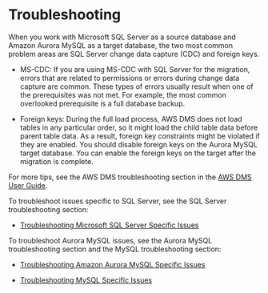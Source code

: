 # Troubleshooting<a name="CHAP_SQLServer2Aurora.Steps.Troubleshooting"></a>

When you work with Microsoft SQL Server as a source database and Amazon Aurora MySQL as a target database, the two most common problem areas are SQL Server change data capture \(CDC\) and foreign keys\.

+ MS\-CDC: If you are using MS\-CDC with SQL Server for the migration, errors that are related to permissions or errors during change data capture are common\. These types of errors usually result when one of the prerequisites was not met\. For example, the most common overlooked prerequisite is a full database backup\.

+ Foreign keys: During the full load process, AWS DMS does not load tables in any particular order, so it might load the child table data before parent table data\. As a result, foreign key constraints might be violated if they are enabled\. You should disable foreign keys on the Aurora MySQL target database\. You can enable the foreign keys on the target after the migration is complete\.

For more tips, see the AWS DMS troubleshooting section in the [AWS DMS User Guide](http://docs.aws.amazon.com/dms/latest/userguide/CHAP_Troubleshooting.html)\.

To troubleshoot issues specific to SQL Server, see the SQL Server troubleshooting section:

+ [Troubleshooting Microsoft SQL Server Specific Issues](http://docs.aws.amazon.com/dms/latest/userguide/CHAP_Troubleshooting.html#CHAP_Troubleshooting.SQLServer)

To troubleshoot Aurora MySQL issues, see the Aurora MySQL troubleshooting section and the MySQL troubleshooting section:

+ [Troubleshooting Amazon Aurora MySQL Specific Issues](http://docs.aws.amazon.com/dms/latest/userguide/CHAP_Troubleshooting.html#CHAP_Troubleshooting.Aurora)

+ [Troubleshooting MySQL Specific Issues](http://docs.aws.amazon.com/dms/latest/userguide/CHAP_Troubleshooting.html#CHAP_Troubleshooting.MySQL)